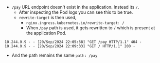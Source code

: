 - `/pay` URL endpoint doesn't exist in the application. Instead its `/`.
	- After inspecting the Pod logs you can see this to be true.
	- `rewrite-target` is then used, 
		- `nginx.ingress.kubernetes.io/rewrite-target: /`
		- When `/pay` path is used, it gets rewritten to `/` which is present at the application Pod.
```logs
10.244.0.9 - - [20/Sep/2024 22:05:58] "GET /pay HTTP/1.1" 404 -
10.244.0.9 - - [20/Sep/2024 22:09:33] "GET / HTTP/1.1" 200 -
```
	
- And the path remains the same `path: /pay`